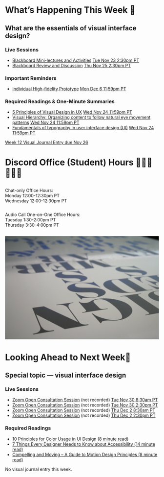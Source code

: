 <div class=alert>

# What’s Happening This Week 💫

## What are the essentials of visual interface design?

### Live Sessions

* [Blackboard Mini-lectures and Activities](https://canvas.sfu.ca/courses/64326/external_tools/3544) <span class='badge'> [Tue Nov 23 2:30pm PT](https://www.timeanddate.com/worldclock/fixedtime.html?msg=CMPT-363+Mini-lectures+and+Activities&iso=202111232T1430&p1=256&ah=1&am=50)</span>
* [Blackboard Review and Discussion](https://canvas.sfu.ca/courses/64326/external_tools/3544) <span class='badge'> [Thu Nov 25 2:30pm PT](https://www.timeanddate.com/worldclock/fixedtime.html?msg=CMPT-363+Review+and+Discussion&iso=20211125T1430&p1=256&am=50)</span>

### Important Reminders

* [Individual High-fidelity Prototype](https://canvas.sfu.ca/courses/64326/assignments/662759) <span class='badge'> [Mon Dec 6 11:59pm PT](https://www.timeanddate.com/worldclock/fixedtime.html?msg=CMPT-363+High-fidelity+Prototype+Due+Date&iso=20211206T2359&p1=256)</span>  

### Required Readings & One-Minute Summaries
* [5 Principles of Visual Design in UX](https://canvas.sfu.ca/courses/64326/assignments/662740) <span class='badge'> [Wed Nov 24 11:59pm PT](https://www.timeanddate.com/worldclock/fixedtime.html?msg=One-minute+Summaries+for+Week+12+Due+Date&iso=20211124T235900&p1=256)</span>  
* [Visual Hierarchy: Organizing content to follow natural eye movement patterns](https://canvas.sfu.ca/courses/64326/assignments/662739) <span class='badge'> [Wed Nov 24 11:59pm PT](https://www.timeanddate.com/worldclock/fixedtime.html?msg=One-minute+Summaries+for+Week+12+Due+Date&iso=20211124T235900&p1=256)</span>  
* [Fundamentals of typography in user interface design (UI)](https://canvas.sfu.ca/courses/64326/assignments/662734) <span class='badge'> [Wed Nov 24 11:59pm PT](https://www.timeanddate.com/worldclock/fixedtime.html?msg=One-minute+Summaries+for+Week+12+Due+Date&iso=20211124T235900&p1=256)</span>  

[Week 12 Visual Journal Entry due Nov 26](https://canvas.sfu.ca/courses/64326/assignments/662765 ':class=button')

</div>

# Discord Office (Student) Hours ‍👩🏽‍💻👨🏽‍💻

<div class="row">
<div class="column">

Chat-only Office Hours:  
Monday 12:00-12:30pm PT   
Wednesday 12:00-12:30pm PT  

</div>
<div class="column">

Audio Call One-on-One Office Hours:  
Tuesday 1:30-2:00pm PT  
Thursday 3:30-4:00pm PT  

</div>
</div>

![UX](images/4762082009_e0754cd5c3_b.jpg ':class=banner-image')

# Looking Ahead to Next Week🔭

## Special topic — visual interface design

### Live Sessions

* [Zoom Open Consultation Session](https://www2.cs.sfu.ca/CourseCentral/363/paulh/zoom-open-office-consultation-hours-213) (not recorded) <span class='badge'> [Tue Nov 30 8:30am PT](https://www.timeanddate.com/worldclock/fixedtime.html?msg=CMPT-363+Zoom+Open+Consultation+Hours&iso=20211130T0830&p1=256&am=50)</span>
* [Zoom Open Consultation Session](https://www2.cs.sfu.ca/CourseCentral/363/paulh/zoom-open-office-consultation-hours-213) (not recorded) <span class='badge'> [Tue Nov 30 2:30pm PT](https://www.timeanddate.com/worldclock/fixedtime.html?msg=CMPT-363+Zoom+Open+Consultation+Hours&iso=20211130T1430&p1=256&am=50)</span>
* [Zoom Open Consultation Session](https://www2.cs.sfu.ca/CourseCentral/363/paulh/zoom-open-office-consultation-hours-213) (not recorded) <span class='badge'> [Thu Dec 2 8:30am PT](https://www.timeanddate.com/worldclock/fixedtime.html?msg=CMPT-363+Zoom+Open+Consultation+Hours&iso=20211202T0830&p1=256&am=50)</span>
* [Zoom Open Consultation Session](https://www2.cs.sfu.ca/CourseCentral/363/paulh/zoom-open-office-consultation-hours-213) (not recorded) <span class='badge'> [Thu Dec 2 2:30pm PT](https://www.timeanddate.com/worldclock/fixedtime.html?msg=CMPT-363+Zoom+Open+Consultation+Hours&iso=20211202T1430&p1=256&am=50)</span>

### Required Readings  
* [10 Principles for Color Usage in UI Design (8 minute read)](https://uxdesign.cc/10-principles-for-color-usage-in-ui-design-65174b213004)  
* [7 Things Every Designer Needs to Know about Accessibility (14 minute read)](https://medium.com/salesforce-ux/7-things-every-designer-needs-to-know-about-accessibility-64f105f0881b)  
* [Compelling and Moving – A Guide to Motion Design Principles (8 minute read)](https://www.toptal.com/designers/ux/motion-design-principles)  

No visual journal entry this week.
